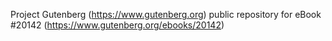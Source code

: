Project Gutenberg (https://www.gutenberg.org) public repository for eBook #20142 (https://www.gutenberg.org/ebooks/20142)
